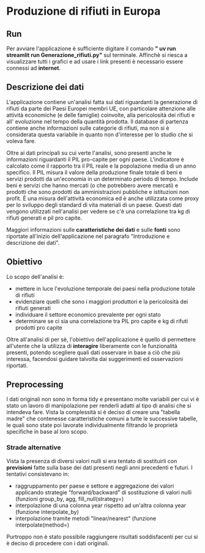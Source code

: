 # Produzione di rifiuti in Europa

## Run
Per avviare l'applicazione è sufficiente digitare il comando **" uv run streamlit run Generazione_rifiuti.py"** sul terminale.
Affinchè si riesca a visualizzare tutti i grafici e ad usare i link presenti è necessario essere connessi ad **internet**.

## Descrizione dei dati 
L'applicazione contiene un'analisi fatta sui dati riguardanti la generazione di rifiuti da parte dei Paesi Europei membri UE, con particolare attenzione alle attività economiche (e delle famiglie) coinvolte, alla pericolosità dei rifiuti e all' evoluzione nel tempo della quantità prodotta. Il database di partenza contiene anche informazioni sulle categorie di rifiuti, ma non si è considerata questa variabile in quanto non d'interesse per lo studio che si voleva fare. 

Oltre ai dati principali su cui verte l'analisi, sono presenti anche le informazioni riguardanti il PIL pro-capite per ogni paese. L'indicatore è calcolato come il rapporto tra il PIL reale e la popolazione media di un anno specifico. Il PIL misura il valore della produzione finale totale di beni e servizi prodotti da un'economia in un determinato periodo di tempo. Include beni e servizi che hanno mercati (o che potrebbero avere mercati) e prodotti che sono prodotti da amministrazioni pubbliche e istituzioni non profit. È una misura dell'attività economica ed è anche utilizzata come proxy per lo sviluppo degli standard di vita materiali di un paese. Questi dati vengono utilizzati nell'analisi per vedere se c'è una correlazione tra kg di rifiuti generati e pil pro capite.

Maggiori informazioni sulle **caratteristiche dei dati** e sulle **fonti** sono riportate all'inizio dell'applicazione nel paragrafo "Introduzione e descrizione dei dati".

## Obiettivo
Lo scopo dell'analisi è:
- mettere in luce l'evoluzione temporale dei paesi nella produzione totale di rifiuti
- evidenziare quelli che sono i maggiori produttori e la pericolosità dei rifiuti generati
- individuare il settore economico prevalente per ogni stato
- determinare se ci sia una correlazione tra PIL pro capite e kg di rifuti prodotti pro capite

Oltre all'analisi di per sè, l'obiettivo dell'applicazione è quello di permettere all'utente che la utilizza di **interagire** liberamente con le funzionalità presenti, potendo scegliere quali dati osservare in base a ciò che più interessa, facendosi guidare talvolta dai suggerimenti ed osservazioni riportati.

## Preprocessing
I dati originali non sono in forma tidy e presentano molte variabili per cui vi è stato un lavoro di manipolazione per renderli adatti al tipo di analisi che si intendeva fare. Vista la complessità si è deciso di creare una "tabella madre" che contenesse caratteristiche comuni a tutte le successive tabelle, le quali sono state poi lavorate individualmente filtrando le proprietà specifiche in base al loro scopo.

### Strade alternative
Vista la presenza di diversi valori nulli si era tentato di sostituirli con **previsioni** fatte sulla base dei dati presenti negli anni precedenti e futuri.
I tentativi consistevano in:
- raggruppamento per paese e settore e aggregazione dei valori applicando strategie "forward/backward" di sostituzione di valori nulli (funzioni group_by, agg, fill_null(strategy=)
- interpolazione di una colonna year rispetto ad un'altra colonna year (funzione interpolate_by)
- interpolazione tramite metodi "linear/nearest" (funzione interpolate(method=)

 Purtroppo non è stato possibile raggiungere risultati soddisfacenti per cui si è deciso di procedere con i dati originali. 
